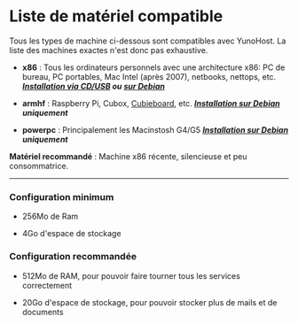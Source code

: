 # Liste de matériel compatible

Tous les types de machine ci-dessous sont compatibles avec YunoHost. La liste des machines exactes n'est donc pas exhaustive.
* **x86** : Tous les ordinateurs personnels avec une architecture x86: PC de bureau, PC portables, Mac Intel (après 2007), netbooks, nettops, etc.
***[Installation via CD/USB](/install_fr) ou [sur Debian](/install_on_debian_fr)***

* **armhf** : Raspberry Pi, Cubox, [Cubieboard](/install_on_cubieboard_fr), etc. ***[Installation sur Debian](/install_on_debian_fr) uniquement***

* **powerpc** : Principalement les Macinstosh G4/G5 ***[Installation sur Debian](/install_on_debian_fr) uniquement***

**Matériel recommandé** : Machine x86 récente, silencieuse et peu consommatrice.

---

### Configuration minimum

* 256Mo de Ram

* 4Go d'espace de stockage

### Configuration recommandée

* 512Mo de RAM, pour pouvoir faire tourner tous les services correctement

* 20Go d'espace de stockage, pour pouvoir stocker plus de mails et de documents

